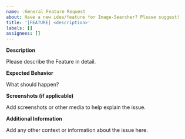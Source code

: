 ```yaml
---
name: 💡General Feature Request
about: Have a new idea/feature for Image-Searcher? Please suggest!
title: '[FEATURE] <description>'
labels: []
assignees: []
---
```


**Description**

Please describe the Feature in detail.

**Expected Behavior**

What should happen?

**Screenshots (if applicable)**

Add screenshots or other media to help explain the issue.

**Additional Information**

Add any other context or information about the issue here.